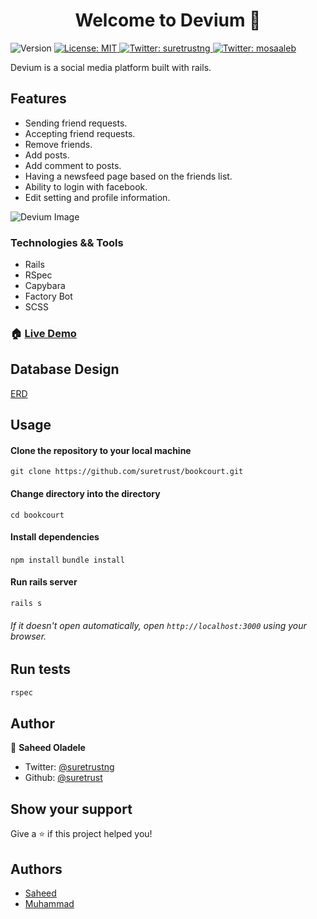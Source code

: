 <h1 align="center">Welcome to Devium 👋</h1>
<p>
  <img alt="Version" src="https://img.shields.io/badge/version-0.1.0-blue.svg?cacheSeconds=2592000" />
  <a href="#" target="_blank">
    <img alt="License: MIT" src="https://img.shields.io/badge/License-MIT-yellow.svg" />
  </a>
  <a href="https://twitter.com/suretrustng" target="_blank">
    <img alt="Twitter: suretrustng" src="https://img.shields.io/twitter/follow/suretrustng.svg?style=social" />
  </a>
    <a href="https://twitter.com/mosaaleb" target="_blank">
    <img alt="Twitter: mosaaleb" src="https://img.shields.io/twitter/follow/suretrustng.svg?style=social" />
  </a>
</p>

Devium is a social media platform built with rails. 

## Features
- Sending friend requests.
- Accepting friend requests.
- Remove friends.
- Add posts.
- Add comment to posts.
- Having a newsfeed page based on the friends list.
- Ability to login with facebook.
- Edit setting and profile information.

![Devium Image](https://serving.photos.photobox.com/78965802c7c1396e72cc469788226fdbe37865d0a442cb92c492021ca2df79fc499456a3.jpg)

### Technologies && Tools

- Rails
- RSpec
- Capybara
- Factory Bot
- SCSS

### 🏠 [Live Demo](https://deviumio.herokuapp.com/)



## Database Design
[ERD](https://www.lucidchart.com/invitations/accept/02f604cf-c6bb-4e94-a595-4b3c6856d8a3)


## Usage
#### Clone the repository to your local machine
`git clone https://github.com/suretrust/bookcourt.git`

#### Change directory into the directory
`cd bookcourt`

#### Install dependencies
`npm install`
`bundle install`

#### Run rails server
`rails s`

###### If it doesn't open automatically, open `http://localhost:3000` using your browser.

## Run tests

```sh
rspec
```

## Author

👤 **Saheed Oladele**

- Twitter: [@suretrustng](https://twitter.com/suretrustng)
- Github: [@suretrust](https://github.com/suretrust)

## Show your support

Give a ⭐️ if this project helped you!

## Authors
- [Saheed](https://github.com/suretrust)
- [Muhammad](https://github.com/mosaaleb)

